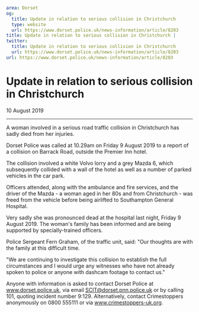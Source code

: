 ```yaml
area: Dorset
og:
  title: Update in relation to serious collision in Christchurch
  type: website
  url: https://www.dorset.police.uk/news-information/article/8203
title: Update in relation to serious collision in Christchurch |
twitter:
  title: Update in relation to serious collision in Christchurch
  url: https://www.dorset.police.uk/news-information/article/8203
url: https://www.dorset.police.uk/news-information/article/8203
```

# Update in relation to serious collision in Christchurch

10 August 2019

* * *

A woman involved in a serious road traffic collision in Christchurch has sadly died from her injuries.

Dorset Police was called at 10.29am on Friday 9 August 2019 to a report of a collision on Barrack Road, outside the Premier Inn hotel.

The collision involved a white Volvo lorry and a grey Mazda 6, which subsequently collided with a wall of the hotel as well as a number of parked vehicles in the car park.

Officers attended, along with the ambulance and fire services, and the driver of the Mazda - a woman aged in her 80s and from Christchurch - was freed from the vehicle before being airlifted to Southampton General Hospital.

Very sadly she was pronounced dead at the hospital last night, Friday 9 August 2019. The woman's family has been informed and are being supported by specially-trained officers.

Police Sergeant Fern Graham, of the traffic unit, said: "Our thoughts are with the family at this difficult time.

"We are continuing to investigate this collision to establish the full circumstances and I would urge any witnesses who have not already spoken to police or anyone with dashcam footage to contact us."

Anyone with information is asked to contact Dorset Police at www.dorset.police.uk, via email SCIT@dorset.pnn.police.uk or by calling 101, quoting incident number 9:129. Alternatively, contact Crimestoppers anonymously on 0800 555111 or via www.crimestoppers-uk.org.

